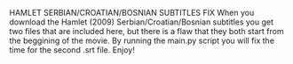 HAMLET SERBIAN/CROATIAN/BOSNIAN SUBTITLES FIX
When you download the Hamlet (2009) Serbian/Croatian/Bosnian subtitles you get two files that are included here, but there is a flaw that they both start from the beggining of the movie. By running the main.py script you will fix the time for the second .srt file.
Enjoy!
